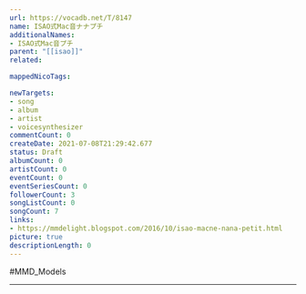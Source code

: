 ```yaml
---
url: https://vocadb.net/T/8147
name: ISAO式Mac音ナナプチ
additionalNames: 
- ISAO式Mac音プチ
parent: "[[isao]]"
related:

mappedNicoTags:

newTargets:
- song
- album
- artist
- voicesynthesizer
commentCount: 0
createDate: 2021-07-08T21:29:42.677
status: Draft
albumCount: 0
artistCount: 0
eventCount: 0
eventSeriesCount: 0
followerCount: 3
songListCount: 0
songCount: 7
links: 
- https://mmdelight.blogspot.com/2016/10/isao-macne-nana-petit.html
picture: true
descriptionLength: 0
---
```


#MMD_Models



---

